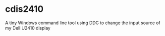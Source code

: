 # cdis2410
A tiny Windows command line tool using DDC to change the input source of my Dell U2410 display
